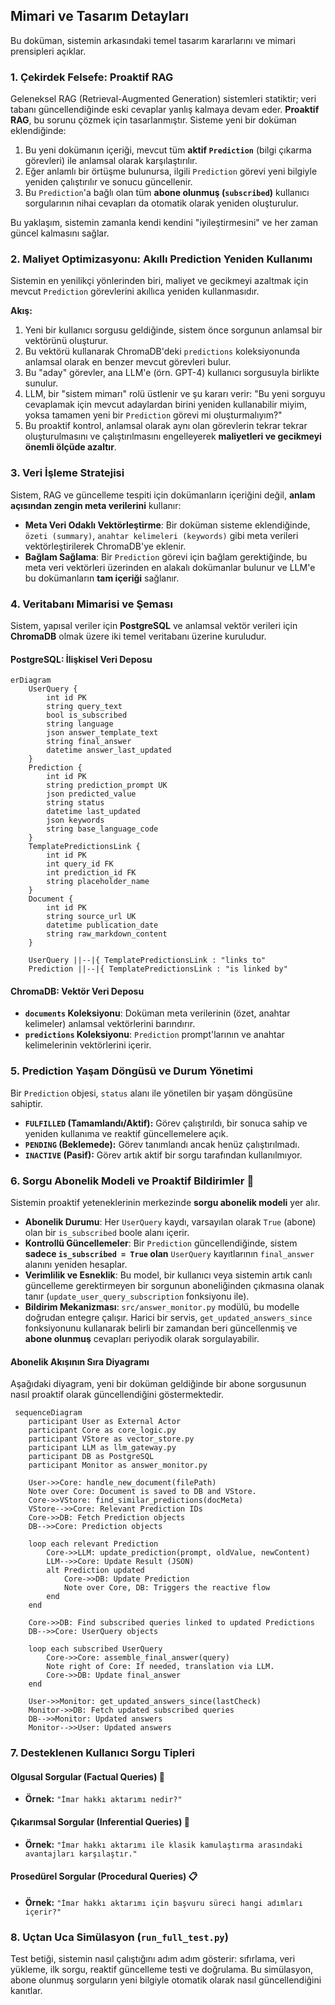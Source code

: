 
## Mimari ve Tasarım Detayları

Bu doküman, sistemin arkasındaki temel tasarım kararlarını ve mimari prensipleri açıklar.

### 1\. Çekirdek Felsefe: Proaktif RAG

Geleneksel RAG (Retrieval-Augmented Generation) sistemleri statiktir; veri tabanı güncellendiğinde eski cevaplar yanlış kalmaya devam eder. **Proaktif RAG**, bu sorunu çözmek için tasarlanmıştır. Sisteme yeni bir doküman eklendiğinde:

1.  Bu yeni dokümanın içeriği, mevcut tüm **aktif `Prediction`** (bilgi çıkarma görevleri) ile anlamsal olarak karşılaştırılır.
2.  Eğer anlamlı bir örtüşme bulunursa, ilgili `Prediction` görevi yeni bilgiyle yeniden çalıştırılır ve sonucu güncellenir.
3.  Bu `Prediction`'a bağlı olan tüm **abone olunmuş (`subscribed`)** kullanıcı sorgularının nihai cevapları da otomatik olarak yeniden oluşturulur.

Bu yaklaşım, sistemin zamanla kendi kendini "iyileştirmesini" ve her zaman güncel kalmasını sağlar.

### 2\. Maliyet Optimizasyonu: Akıllı Prediction Yeniden Kullanımı

Sistemin en yenilikçi yönlerinden biri, maliyet ve gecikmeyi azaltmak için mevcut `Prediction` görevlerini akıllıca yeniden kullanmasıdır.

**Akış:**

1.  Yeni bir kullanıcı sorgusu geldiğinde, sistem önce sorgunun anlamsal bir vektörünü oluşturur.
2.  Bu vektörü kullanarak ChromaDB'deki `predictions` koleksiyonunda anlamsal olarak en benzer mevcut görevleri bulur.
3.  Bu "aday" görevler, ana LLM'e (örn. GPT-4) kullanıcı sorgusuyla birlikte sunulur.
4.  LLM, bir "sistem mimarı" rolü üstlenir ve şu kararı verir: "Bu yeni sorguyu cevaplamak için mevcut adaylardan birini yeniden kullanabilir miyim, yoksa tamamen yeni bir `Prediction` görevi mi oluşturmalıyım?"
5.  Bu proaktif kontrol, anlamsal olarak aynı olan görevlerin tekrar tekrar oluşturulmasını ve çalıştırılmasını engelleyerek **maliyetleri ve gecikmeyi önemli ölçüde azaltır**.

### 3\. Veri İşleme Stratejisi

Sistem, RAG ve güncelleme tespiti için dokümanların içeriğini değil, **anlam açısından zengin meta verilerini** kullanır:

  * **Meta Veri Odaklı Vektörleştirme**: Bir doküman sisteme eklendiğinde, `özeti (summary)`, `anahtar kelimeleri (keywords)` gibi meta verileri vektörleştirilerek ChromaDB'ye eklenir.
  * **Bağlam Sağlama**: Bir `Prediction` görevi için bağlam gerektiğinde, bu meta veri vektörleri üzerinden en alakalı dokümanlar bulunur ve LLM'e bu dokümanların **tam içeriği** sağlanır.

### 4\. Veritabanı Mimarisi ve Şeması

Sistem, yapısal veriler için **PostgreSQL** ve anlamsal vektör verileri için **ChromaDB** olmak üzere iki temel veritabanı üzerine kuruludur.

#### PostgreSQL: İlişkisel Veri Deposu

```mermaid
erDiagram
    UserQuery {
        int id PK
        string query_text
        bool is_subscribed
        string language
        json answer_template_text
        string final_answer
        datetime answer_last_updated
    }
    Prediction {
        int id PK
        string prediction_prompt UK
        json predicted_value
        string status
        datetime last_updated
        json keywords
        string base_language_code
    }
    TemplatePredictionsLink {
        int id PK
        int query_id FK
        int prediction_id FK
        string placeholder_name
    }
    Document {
        int id PK
        string source_url UK
        datetime publication_date
        string raw_markdown_content
    }

    UserQuery ||--|{ TemplatePredictionsLink : "links to"
    Prediction ||--|{ TemplatePredictionsLink : "is linked by"
```

#### ChromaDB: Vektör Veri Deposu

  * **`documents` Koleksiyonu**: Doküman meta verilerinin (özet, anahtar kelimeler) anlamsal vektörlerini barındırır.
  * **`predictions` Koleksiyonu**: `Prediction` prompt'larının ve anahtar kelimelerinin vektörlerini içerir.

### 5\. Prediction Yaşam Döngüsü ve Durum Yönetimi

Bir `Prediction` objesi, `status` alanı ile yönetilen bir yaşam döngüsüne sahiptir.

  * **`FULFILLED` (Tamamlandı/Aktif):** Görev çalıştırıldı, bir sonuca sahip ve yeniden kullanıma ve reaktif güncellemelere açık.
  * **`PENDING` (Beklemede):** Görev tanımlandı ancak henüz çalıştırılmadı.
  * **`INACTIVE` (Pasif):** Görev artık aktif bir sorgu tarafından kullanılmıyor.

### 6\. Sorgu Abonelik Modeli ve Proaktif Bildirimler 🔔

Sistemin proaktif yeteneklerinin merkezinde **sorgu abonelik modeli** yer alır.

  * **Abonelik Durumu**: Her `UserQuery` kaydı, varsayılan olarak `True` (abone) olan bir `is_subscribed` boole alanı içerir.
  * **Kontrollü Güncellemeler**: Bir `Prediction` güncellendiğinde, sistem **sadece `is_subscribed = True` olan** `UserQuery` kayıtlarının `final_answer` alanını yeniden hesaplar.
  * **Verimlilik ve Esneklik**: Bu model, bir kullanıcı veya sistemin artık canlı güncelleme gerektirmeyen bir sorgunun aboneliğinden çıkmasına olanak tanır (`update_user_query_subscription` fonksiyonu ile).
  * **Bildirim Mekanizması**: `src/answer_monitor.py` modülü, bu modelle doğrudan entegre çalışır. Harici bir servis, `get_updated_answers_since` fonksiyonunu kullanarak belirli bir zamandan beri güncellenmiş ve **abone olunmuş** cevapları periyodik olarak sorgulayabilir.

#### Abonelik Akışının Sıra Diyagramı

Aşağıdaki diyagram, yeni bir doküman geldiğinde bir abone sorgusunun nasıl proaktif olarak güncellendiğini göstermektedir.

```mermaid
 sequenceDiagram
    participant User as External Actor
    participant Core as core_logic.py
    participant VStore as vector_store.py
    participant LLM as llm_gateway.py
    participant DB as PostgreSQL
    participant Monitor as answer_monitor.py

    User->>Core: handle_new_document(filePath)
    Note over Core: Document is saved to DB and VStore.
    Core->>VStore: find_similar_predictions(docMeta)
    VStore-->>Core: Relevant Prediction IDs
    Core->>DB: Fetch Prediction objects
    DB-->>Core: Prediction objects

    loop each relevant Prediction
        Core->>LLM: update_prediction(prompt, oldValue, newContent)
        LLM-->>Core: Update Result (JSON)
        alt Prediction updated
            Core->>DB: Update Prediction
            Note over Core, DB: Triggers the reactive flow
        end
    end

    Core->>DB: Find subscribed queries linked to updated Predictions
    DB-->>Core: UserQuery objects

    loop each subscribed UserQuery
        Core->>Core: assemble_final_answer(query)
        Note right of Core: If needed, translation via LLM.
        Core->>DB: Update final_answer
    end

    User->>Monitor: get_updated_answers_since(lastCheck)
    Monitor->>DB: Fetch updated subscribed queries
    DB-->>Monitor: Updated answers
    Monitor-->>User: Updated answers
```

### 7\. Desteklenen Kullanıcı Sorgu Tipleri

#### Olgusal Sorgular (Factual Queries) 📖

  * **Örnek:** `"İmar hakkı aktarımı nedir?"`

#### Çıkarımsal Sorgular (Inferential Queries) 🧠

  * **Örnek:** `"İmar hakkı aktarımı ile klasik kamulaştırma arasındaki avantajları karşılaştır."`

#### Prosedürel Sorgular (Procedural Queries) 📋

  * **Örnek:** `"İmar hakkı aktarımı için başvuru süreci hangi adımları içerir?"`

### 8\. Uçtan Uca Simülasyon (`run_full_test.py`)

Test betiği, sistemin nasıl çalıştığını adım adım gösterir: sıfırlama, veri yükleme, ilk sorgu, reaktif güncelleme testi ve doğrulama. Bu simülasyon, abone olunmuş sorguların yeni bilgiyle otomatik olarak nasıl güncellendiğini kanıtlar.
